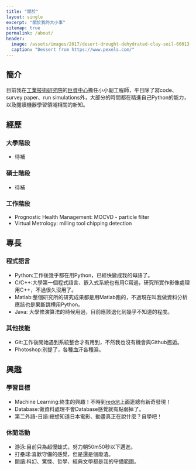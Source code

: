 ```yaml
---
title: "關於"
layout: single
excerpt: "關於我的大小事"
sitemap: true
permalink: /about/
header:
  image: /assets/images/2017/desert-drought-dehydrated-clay-soil-60013.jpeg
  caption: "Dessert from https://www.pexels.com/"
---
```

## 簡介
目前我在[工業技術研究院](https://www.itri.org.tw/)的[巨資中心](https://www.itri.org.tw/chi/Content/Messagess/contents.aspx?SiteID=1&MmmID=620622503266335627)擔任小小副工程師，平日除了寫code、survey paper、run simulations外，大部分的時間都在精進自己Python的能力，以及閱讀機器學習領域相關的新知。

## 經歷
### 大學階段
- 待補
### 碩士階段
- 待補
### 工作階段
- Prognostic Health Management: MOCVD - particle filter
- Virtual Metrology: milling tool chipping detection

## 專長
### 程式語言
- Python:工作後幾乎都在用Python，已經快變成我的母語了。
- C/C++:大學第一個程式語言、嵌入式系統也有用C寫過，研究所實作影像處理用C++，不過很久沒用了。
- Matlab:整個研究所的研究成果都是用Matlab跑的，不過現在叫我做資料分析應該也是果斷跳槽用Python。
- Java: 大學修演算法的時候用過，目前應該退化到幾乎不知道的程度。

### 其他技能
- Git:工作後開始遇到系統整合才有用到，不然我也沒有機會與Github邂逅。
- Photoshop:別提了，各種血汗各種淚。

## 興趣
### 學習目標
- Machine Learning:終生的興趣！不時到[reddit](https://www.reddit.com/r/MachineLearning/)上面逛總有新奇發現！
- Database:做資料處理不會Database感覺就有點弱掉了。
- 第二外語-日語:總想知道日本電影、動畫真正在說什麼？自學吧！
### 休閒活動
- 游泳:目前只為超慢蛙式，努力朝50m50秒以下邁進。
- 打壘球:喜歡守備的感覺，但是還是個廢渣。
- 閱讀:科幻、驚悚、哲學、經典文學都是我的守備範圍。
